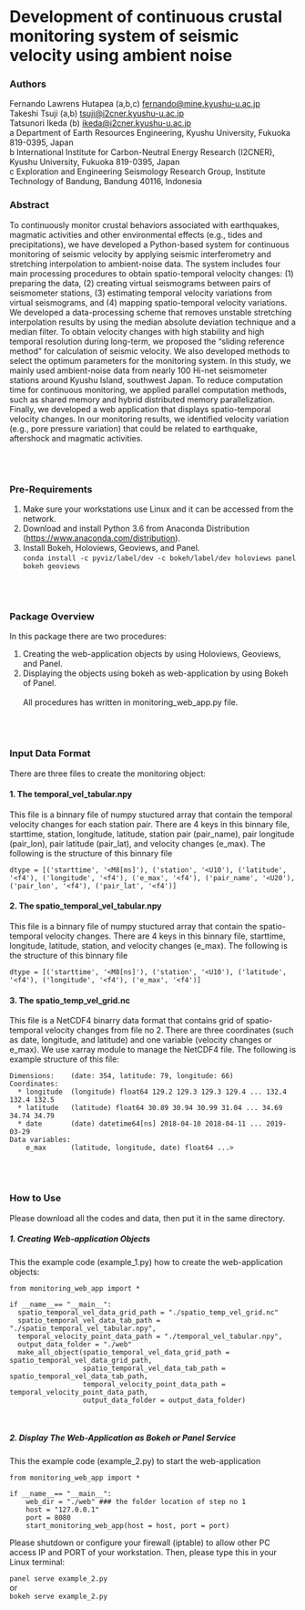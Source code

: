 # Development of continuous crustal monitoring system of seismic velocity using ambient noise

### Authors
Fernando Lawrens Hutapea (a,b,c) fernando@mine.kyushu-u.ac.jp <br/> 
Takeshi Tsuji (a,b) tsuji@i2cner.kyushu-u.ac.jp <br/> 
Tatsunori Ikeda (b) ikeda@i2cner.kyushu-u.ac.jp <br/> 
a Department of Earth Resources Engineering, Kyushu University, Fukuoka 819-0395, Japan <br />
b International Institute for Carbon-Neutral Energy Research (I2CNER), Kyushu University, Fukuoka 819-0395, Japan <br />
c Exploration and Engineering Seismology Research Group, Institute Technology of Bandung, Bandung 40116, Indonesia <br />



### Abstract 
To continuously monitor crustal behaviors associated with earthquakes, magmatic activities and other environmental effects (e.g., tides and precipitations), we have developed a Python-based system for continuous monitoring of seismic velocity by applying seismic interferometry and stretching interpolation to ambient-noise data. The system includes four main processing procedures to obtain spatio-temporal velocity changes: (1) preparing the data, (2) creating virtual seismograms between pairs of seismometer stations, (3) estimating temporal velocity variations from virtual seismograms, and (4) mapping spatio-temporal velocity variations. We developed a data-processing scheme that removes unstable stretching interpolation results by using the median absolute deviation technique and a median filter. To obtain velocity changes with high stability and high temporal resolution during long-term, we proposed the “sliding reference method” for calculation of seismic velocity. We also developed methods to select the optimum parameters for the monitoring system.  In this study, we mainly used ambient-noise data from nearly 100 Hi-net seismometer stations around Kyushu Island, southwest Japan. To reduce computation time for continuous monitoring, we applied parallel computation methods, such as shared memory and hybrid distributed memory parallelization. Finally, we developed a web application that displays spatio-temporal velocity changes. In our monitoring results, we identified velocity variation (e.g., pore pressure variation) that could be related to earthquake, aftershock and magmatic activities. 

<br/> 
<br/> 

### Pre-Requirements
1) Make sure your workstations use Linux and it can be accessed from the network. <br/> 
2) Download and install Python 3.6 from Anaconda Distribution (https://www.anaconda.com/distribution). <br/> 
3) Install Bokeh, Holoviews, Geoviews, and Panel.  <br/>
`conda install -c pyviz/label/dev -c bokeh/label/dev holoviews panel  bokeh geoviews`

<br/> 
<br/> 

### Package Overview
In this package there are two procedures:<br/> 
1. Creating the web-application objects by using Holoviews, Geoviews, and Panel.<br/> 
2. Displaying the objects using bokeh as web-application by using Bokeh of Panel.<br/> 
<br/> All procedures has written in monitoring_web_app.py file. 

<br/> 
<br/> 

### Input Data Format
There are three files to create the monitoring object:
#### 1. The temporal_vel_tabular.npy
This file is a binnary file of numpy stuctured array that contain the temporal velocity changes for each station pair. There are 4 keys in this binnary file, starttime,  station, longitude, latitude, station pair (pair_name), pair longitude (pair_lon), pair latitude (pair_lat), and velocity changes (e_max). The following is the structure of this binnary file
```
dtype = [('starttime', '<M8[ms]'), ('station', '<U10'), ('latitude', '<f4'), ('longitude', '<f4'), ('e_max', '<f4'), ('pair_name', '<U20'), ('pair_lon', '<f4'), ('pair_lat', '<f4')]
```
#### 2. The spatio_temporal_vel_tabular.npy  
This file is a binnary file of numpy stuctured array that contain the spatio-temporal velocity changes. There are 4 keys in this binnary file, starttime, longitude, latitude, station, and velocity changes (e_max). The following is the structure of this binnary file
```
dtype = [('starttime', '<M8[ns]'), ('station', '<U10'), ('latitude', '<f4'), ('longitude', '<f4'), ('e_max', '<f4')]
```
#### 3. The spatio_temp_vel_grid.nc 
This file is a NetCDF4 binarry data format that contains grid of spatio-temporal velocity changes from file no 2. There are three coordinates (such as date, longitude, and latitude) and one variable (velocity changes or e_max). We use xarray module to manage the NetCDF4 file. The following is example structure of this file:
```
Dimensions:    (date: 354, latitude: 79, longitude: 66)
Coordinates:
  * longitude  (longitude) float64 129.2 129.3 129.3 129.4 ... 132.4 132.4 132.5
  * latitude   (latitude) float64 30.89 30.94 30.99 31.04 ... 34.69 34.74 34.79
  * date       (date) datetime64[ns] 2018-04-10 2018-04-11 ... 2019-03-29
Data variables:
    e_max      (latitude, longitude, date) float64 ...>
```
<br/> 
<br/> 

### How to Use
Please download all the codes and data, then put it in the same directory. 

##### 1. Creating Web-application Objects
This the example code (example_1.py) how to create the  web-application objects:
```
from monitoring_web_app import *

if __name__== "__main__":
  spatio_temporal_vel_data_grid_path = "./spatio_temp_vel_grid.nc"
  spatio_temporal_vel_data_tab_path = "./spatio_temporal_vel_tabular.npy", 
  temporal_velocity_point_data_path = "./temporal_vel_tabular.npy", 
  output_data_folder = "./web"
  make_all_object(spatio_temporal_vel_data_grid_path = spatio_temporal_vel_data_grid_path, 
                  spatio_temporal_vel_data_tab_path = spatio_temporal_vel_data_tab_path, 
                  temporal_velocity_point_data_path = temporal_velocity_point_data_path, 
                  output_data_folder = output_data_folder)

```
<br/>

##### 2. Display The Web-Application as Bokeh or Panel Service
This the example code (example_2.py) to start the web-application
```
from monitoring_web_app import *

if __name__== "__main__":
    web_dir = "./web" ### the folder location of step no 1
    host = "127.0.0.1"
    port = 8080
    start_monitoring_web_app(host = host, port = port)

```
Please shutdown or configure your firewall (iptable) to allow other PC access IP and PORT of your workstation. Then, please type this in your Linux terminal:

`panel serve example_2.py `
<br/> 
or
<br/> 
`bokeh serve example_2.py `


